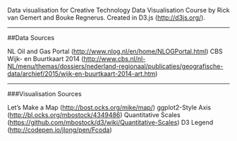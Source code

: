 Data visualisation for Creative Technology Data Visualisation Course by Rick van Gemert and Bouke Regnerus. Created in D3.js (http://d3js.org/).

---

##Data Sources

NL Oil and Gas Portal (http://www.nlog.nl/en/home/NLOGPortal.html)
CBS Wijk- en Buurtkaart 2014 (http://www.cbs.nl/nl-NL/menu/themas/dossiers/nederland-regionaal/publicaties/geografische-data/archief/2015/wijk-en-buurtkaart-2014-art.htm)

---

###Visualisation Sources

Let’s Make a Map (http://bost.ocks.org/mike/map/)
ggplot2-Style Axis (http://bl.ocks.org/mbostock/4349486)
Quantitative Scales (https://github.com/mbostock/d3/wiki/Quantitative-Scales)
D3 Legend (http://codepen.io/jlong/pen/Fcoda)
